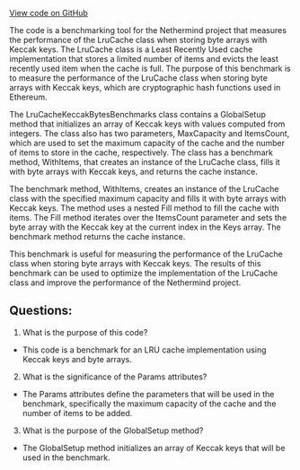 [View code on GitHub](https://github.com/NethermindEth/nethermind/src/Nethermind/Nethermind.Benchmark/Core/LruCacheKeccakBytesBenchmarks.cs)

The code is a benchmarking tool for the Nethermind project that measures the performance of the LruCache class when storing byte arrays with Keccak keys. The LruCache class is a Least Recently Used cache implementation that stores a limited number of items and evicts the least recently used item when the cache is full. The purpose of this benchmark is to measure the performance of the LruCache class when storing byte arrays with Keccak keys, which are cryptographic hash functions used in Ethereum.

The LruCacheKeccakBytesBenchmarks class contains a GlobalSetup method that initializes an array of Keccak keys with values computed from integers. The class also has two parameters, MaxCapacity and ItemsCount, which are used to set the maximum capacity of the cache and the number of items to store in the cache, respectively. The class has a benchmark method, WithItems, that creates an instance of the LruCache class, fills it with byte arrays with Keccak keys, and returns the cache instance.

The benchmark method, WithItems, creates an instance of the LruCache class with the specified maximum capacity and fills it with byte arrays with Keccak keys. The method uses a nested Fill method to fill the cache with items. The Fill method iterates over the ItemsCount parameter and sets the byte array with the Keccak key at the current index in the Keys array. The benchmark method returns the cache instance.

This benchmark is useful for measuring the performance of the LruCache class when storing byte arrays with Keccak keys. The results of this benchmark can be used to optimize the implementation of the LruCache class and improve the performance of the Nethermind project.
## Questions: 
 1. What is the purpose of this code?
- This code is a benchmark for an LRU cache implementation using Keccak keys and byte arrays.

2. What is the significance of the Params attributes?
- The Params attributes define the parameters that will be used in the benchmark, specifically the maximum capacity of the cache and the number of items to be added.

3. What is the purpose of the GlobalSetup method?
- The GlobalSetup method initializes an array of Keccak keys that will be used in the benchmark.